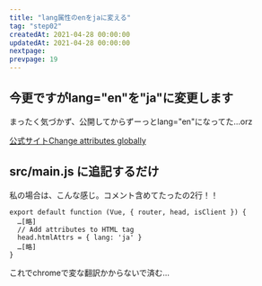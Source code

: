 ```yaml
---
title: "lang属性のenをjaに変える"
tag: "step02"
createdAt: 2021-04-28 00:00:00
updatedAt: 2021-04-28 00:00:00
nextpage: 
prevpage: 19
---
```



## 今更ですがlang="en"を"ja"に変更します

まったく気づかず、公開してからずーっとlang="en"になってた…orz

[公式サイトChange attributes globally](https://gridsome.org/docs/body-html-attributes/)

## src/main.js に追記するだけ

私の場合は、こんな感じ。コメント含めてたったの2行！！

    export default function (Vue, { router, head, isClient }) {
      …[略]
      // Add attributes to HTML tag
      head.htmlAttrs = { lang: 'ja' }
      …[略]
    }

これでchromeで変な翻訳かからないで済む…
